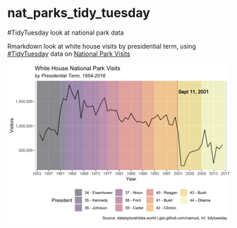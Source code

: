 # nat_parks_tidy_tuesday
#TidyTuesday look at national park data

Rmarkdown look at white house visits by presidential term, using [#TidyTuesday](https://github.com/rfordatascience/tidytuesday/) data on [National Park Visits](https://github.com/rfordatascience/tidytuesday/tree/master/data/2019/2019-09-17)

![./wh_visits.png](https://github.com/kjewell/nat_parks_tidy_tuesday/blob/master/wh_np_visits.png)

<br/><br/>
